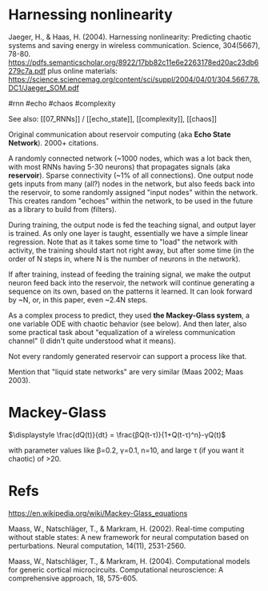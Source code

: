# Harnessing nonlinearity

Jaeger, H., & Haas, H. (2004). Harnessing nonlinearity: Predicting chaotic systems and saving energy in wireless communication. Science, 304(5667), 78-80.
https://pdfs.semanticscholar.org/8922/17bb82c11e6e2263178ed20ac23db6279c7a.pdf
plus online materials:
https://science.sciencemag.org/content/sci/suppl/2004/04/01/304.5667.78.DC1/Jaeger_SOM.pdf

#rnn #echo #chaos #complexity

See also: [[07_RNNs]] / [[echo_state]], [[complexity]], [[chaos]]


Original communication about reservoir computing (aka **Echo State Network**). 2000+ citations.

A randomly connected network (~1000 nodes, which was a lot back then, with most RNNs having 5-30 neurons) that propagates signals (aka **reservoir**). Sparse connectivity (~1% of all connections). One output node gets inputs from many (all?) nodes in the network, but also feeds back into the reservoir, to some randomly assigned "input nodes" within the network. This creates random "echoes" within the network, to be used in the future as a library to build from (filters).

During training, the output node is fed the teaching signal, and output layer is trained. As only one layer is taught, essentially we have a simple linear regression. Note that as it takes some time to "load" the network with activity, the training should start not right away, but after some time (in the order of N steps in, where N is the number of neurons in the network).

If after training, instead of feeding the training signal, we make the output neuron feed back into the reservoir, the network will continue generating a sequence on its own, based on the patterns it learned. It can look forward by ~N, or, in this paper, even ~2.4N steps.

As a complex process to predict, they used **the Mackey-Glass system**, a one variable ODE with chaotic behavior (see below). And then later, also some practical task about "equalization of a wireless communication channel" (I didn't quite understood what it means).

Not every randomly generated reservoir can support a process like that.

Mention that "liquid state networks" are very similar (Maas 2002; Maas 2003).

# Mackey-Glass

$\displaystyle \frac{dQ(t)}{dt} = \frac{βQ(t-τ)}{1+Q(t-τ)^n}-γQ(t)$ 

with parameter values like β=0.2, γ=0.1, n=10, and large τ (if you want it chaotic) of >20.

# Refs

https://en.wikipedia.org/wiki/Mackey-Glass_equations

Maass, W., Natschläger, T., & Markram, H. (2002). Real-time computing without stable states: A new framework for neural computation based on perturbations. Neural computation, 14(11), 2531-2560.

Maass, W., Natschläger, T., & Markram, H. (2004). Computational models for generic cortical microcircuits. Computational neuroscience: A comprehensive approach, 18, 575-605.
